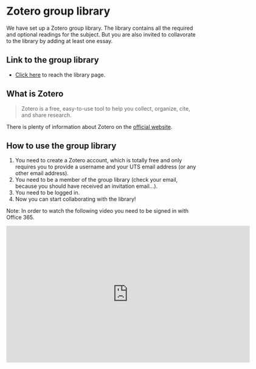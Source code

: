 # Zotero group library

We have set up a Zotero group library. The library contains all the required and optional readings for the subject. But you are also invited to collavorate to the library by adding at least one essay. 

## Link to the group library 

* <a href="https://www.zotero.org/groups/2517216/2020_54005_dmi/library" target="_blank">Click here</a> to reach the library page.

## What is Zotero

> Zotero is a free, easy-to-use tool to help you
collect, organize, cite, and share research.

There is plenty of information about Zotero on the [official website](https://www.zotero.org/).

## How to use the group library

1. You need to create a Zotero account, which is totally free and only requires you to provide a username and your UTS email address (or any other email address).
2. You need to be a member of the group library (check your email, because you should have received an invitation email...).
3. You need to be logged in.
4. Now you can start collaborating with the library!

Note: In order to watch the following video you need to be signed in with Office 365. 
<iframe width="640" height="360" src="https://web.microsoftstream.com/embed/video/394cf147-a0f4-4a00-837b-081e7e492579?autoplay=false&amp;showinfo=true" allowfullscreen style="border:none;"></iframe>

